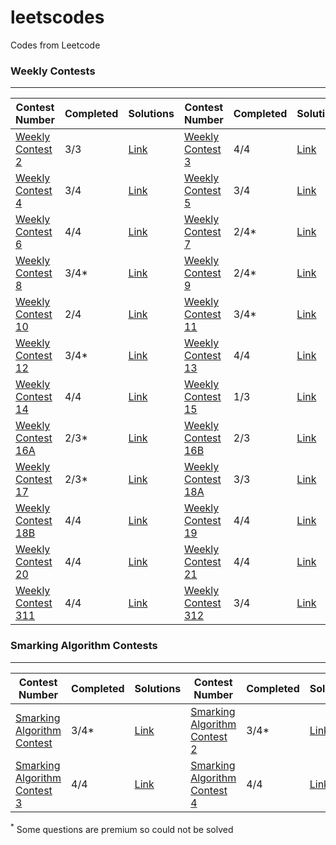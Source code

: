 # leetscodes

Codes from Leetcode

### Weekly Contests

<hr>

| Contest Number                                                                             | Completed | Solutions                                 | Contest Number                                                                             | Completed | Solutions                                 |
|--------------------------------------------------------------------------------------------|-----------|-------------------------------------------|--------------------------------------------------------------------------------------------|-----------|-------------------------------------------|
| <a href="https://leetcode.com/contest/leetcode-weekly-contest-2/">Weekly Contest 2</a>     | 3/3       | <a href="./Weekly Contests/2/">Link</a>   | <a href="https://leetcode.com/contest/leetcode-weekly-contest-3/">Weekly Contest 3</a>     | 4/4       | <a href="./Weekly Contests/3/">Link</a>   |
| <a href="https://leetcode.com/contest/leetcode-weekly-contest-4/">Weekly Contest 4</a>     | 3/4       | <a href="./Weekly Contests/4/">Link</a>   | <a href="https://leetcode.com/contest/leetcode-weekly-contest-5/">Weekly Contest 5</a>     | 3/4       | <a href="./Weekly Contests/5/">Link</a>   |
| <a href="https://leetcode.com/contest/leetcode-weekly-contest-6/">Weekly Contest 6</a>     | 4/4       | <a href="./Weekly Contests/6/">Link</a>   | <a href="https://leetcode.com/contest/leetcode-weekly-contest-7/">Weekly Contest 7</a>     | 2/4\*     | <a href="./Weekly Contests/7/">Link</a>   |
| <a href="https://leetcode.com/contest/leetcode-weekly-contest-8/">Weekly Contest 8</a>     | 3/4\*     | <a href="./Weekly Contests/8/">Link</a>   | <a href="https://leetcode.com/contest/leetcode-weekly-contest-9/">Weekly Contest 9</a>     | 2/4\*     | <a href="./Weekly Contests/9/">Link</a>   |
| <a href="https://leetcode.com/contest/leetcode-weekly-contest-10/">Weekly Contest 10</a>   | 2/4       | <a href="./Weekly Contests/10/">Link</a>  | <a href="https://leetcode.com/contest/leetcode-weekly-contest-11/">Weekly Contest 11</a>   | 3/4\*     | <a href="./Weekly Contests/11/">Link</a>  |
| <a href="https://leetcode.com/contest/leetcode-weekly-contest-12/">Weekly Contest 12</a>   | 3/4\*     | <a href="./Weekly Contests/12/">Link</a>  | <a href="https://leetcode.com/contest/leetcode-weekly-contest-13/">Weekly Contest 13</a>   | 4/4       | <a href="./Weekly Contests/13/">Link</a>  |
| <a href="https://leetcode.com/contest/leetcode-weekly-contest-14/">Weekly Contest 14</a>   | 4/4       | <a href="./Weekly Contests/14/">Link</a>  | <a href="https://leetcode.com/contest/leetcode-weekly-contest-15/">Weekly Contest 15</a>   | 1/3       | <a href="./Weekly Contests/15/">Link</a>  |
| <a href="https://leetcode.com/contest/leetcode-weekly-contest-16a/">Weekly Contest 16A</a> | 2/3\*     | <a href="./Weekly Contests/16a/">Link</a> | <a href="https://leetcode.com/contest/leetcode-weekly-contest-16b/">Weekly Contest 16B</a> | 2/3       | <a href="./Weekly Contests/16b/">Link</a> |
| <a href="https://leetcode.com/contest/leetcode-weekly-contest-17/">Weekly Contest 17</a>   | 2/3\*     | <a href="./Weekly Contests/17/">Link</a>  | <a href="https://leetcode.com/contest/leetcode-weekly-contest-18a/">Weekly Contest 18A</a> | 3/3       | <a href="./Weekly Contests/18A/">Link</a> |
| <a href="https://leetcode.com/contest/leetcode-weekly-contest-18b/">Weekly Contest 18B</a> | 4/4       | <a href="./Weekly Contests/18B/">Link</a> | <a href="https://leetcode.com/contest/leetcode-weekly-contest-19/">Weekly Contest 19</a>   | 4/4       | <a href="./Weekly Contests/19/">Link</a>  |
| <a href="https://leetcode.com/contest/leetcode-weekly-contest-20/">Weekly Contest 20</a>   | 4/4       | <a href="./Weekly Contests/20/">Link</a>  | <a href="https://leetcode.com/contest/leetcode-weekly-contest-21/">Weekly Contest 21</a>   | 4/4       | <a href="./Weekly Contests/21/">Link</a>  |
| <a href="https://leetcode.com/contest/weekly-contest-311/">Weekly Contest 311</a>          | 4/4       | <a href="./Weekly Contests/311/">Link</a> | <a href="https://leetcode.com/contest/weekly-contest-312/">Weekly Contest 312</a>          | 3/4       | <a href="./Weekly Contests/312/">Link</a> |

### Smarking Algorithm Contests

<hr>

| Contest Number                                                                                        | Completed | Solutions                                           | Contest Number                                                                                        | Completed | Solutions                                           |
| ----------------------------------------------------------------------------------------------------- | --------- | --------------------------------------------------- | ----------------------------------------------------------------------------------------------------- | --------- | --------------------------------------------------- |
| <a href="https://leetcode.com/contest/smarking-algorithm-contest/">Smarking Algorithm Contest</a>     | 3/4\*     | <a href="./Smarking Algorithm Contests/1/">Link</a> | <a href="https://leetcode.com/contest/smarking-algorithm-contest-2/">Smarking Algorithm Contest 2</a> | 3/4\*     | <a href="./Smarking Algorithm Contests/2/">Link</a> |
| <a href="https://leetcode.com/contest/smarking-algorithm-contest-3/">Smarking Algorithm Contest 3</a> | 4/4       | <a href="./Smarking Algorithm Contests/3/">Link</a> | <a href="https://leetcode.com/contest/smarking-algorithm-contest-4/">Smarking Algorithm Contest 4</a> | 4/4       | <a href="./Smarking Algorithm Contests/4/">Link</a> |

<sup>\*</sup> Some questions are premium so could not be solved

